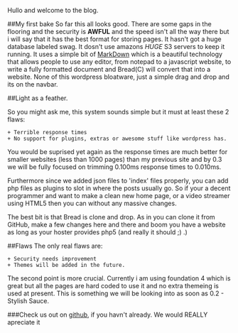 Hullo and welcome to the blog.

##My first bake
So far this all looks good. There are some gaps in the flooring and the security is __AWFUL__ and the speed isn't all the way there but i will say that it has the best format for storing pages. It hasn't got a huge database labeled swag. It dosn't use amazons *HUGE*  S3 servers to keep it running. It uses a simple bit of [MarkDown]("http://lmgtfy.com/?q=markdown") which is a beautiful technology that allows people to use any editor, from notepad to a javascript website, to write a fully formatted document and Bread(C) will convert that into a website. None of this wordpress bloatware, just a simple drag and drop and its on the navbar.

##Light as a feather.

So you might ask me, this system sounds simple but it must at least these 2 flaws:

    + Terrible response times
    + No support for plugins, extras or awesome stuff like wordpress has.
    
You would be suprised yet again as the response times are much better for smaller websites (less than 1000 pages) than my previous site and by 0.3 we will be fully focused on trimming 0.100ms response times to 0.010ms.

Furthermore since we added json files to 'index' files properly, you can add php files as plugins to slot in where the posts usually go. So if your a decent programmer and want to make a clean new home page, or a video streamer using HTML5 then you can without any massive changes.

The best bit is that Bread is clone and drop. As in you can clone it from GitHub, make a few changes here and there and boom you have a website as long as your hoster provides php5 (and really it should ;) .)

##Flaws
The only real flaws are:

    + Security needs improvement
    + Themes will be added in the future.
    
The second point is more crucial. Currently i am using foundation 4 which is great but all the pages are hard coded to use it and no extra themeing is used at present. This is something we will be looking into as soon as 0.2 - Stylish Sauce.

###Check us out on [github](http://github.com/Half-Shot/Bread), if you havn't already. We would REALLY apreciate it
